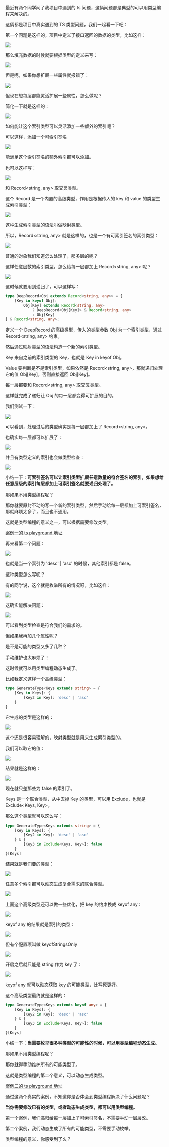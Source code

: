 ﻿最近有两个同学问了我项目中遇到的 ts 问题，这俩问题都是典型的可以用类型编程来解决的。

这俩都是项目中真实遇到的 TS 类型问题，我们一起看一下吧：

第一个问题是这样的，项目中定义了接口返回的数据的类型，比如这样：

![](https://p9-juejin.byteimg.com/tos-cn-i-k3u1fbpfcp/3e068564f03b4dc285a079783cbde186~tplv-k3u1fbpfcp-watermark.image?)

那么填充数据的时候就要根据类型的定义来写：

![](https://p1-juejin.byteimg.com/tos-cn-i-k3u1fbpfcp/11ec2964b4374f3eb37d2b75cd100b91~tplv-k3u1fbpfcp-watermark.image?)

但是呢，如果你想扩展一些属性就报错了：

![](https://p6-juejin.byteimg.com/tos-cn-i-k3u1fbpfcp/258248091d9140a4b5086f49702020b1~tplv-k3u1fbpfcp-watermark.image?)

但现在想每层都能灵活扩展一些属性，怎么做呢？

简化一下就是这样的：

![](https://p3-juejin.byteimg.com/tos-cn-i-k3u1fbpfcp/acb4ef8bd47e46e281e7e65f76789e42~tplv-k3u1fbpfcp-watermark.image?)

如何能让这个索引类型可以灵活添加一些额外的索引呢？

可以这样，添加一个可索引签名

![](https://p9-juejin.byteimg.com/tos-cn-i-k3u1fbpfcp/4d389c152b2243aa832259463e8f6b29~tplv-k3u1fbpfcp-watermark.image?)

能满足这个索引签名的额外索引都可以添加。

也可以这样写：

![](https://p6-juejin.byteimg.com/tos-cn-i-k3u1fbpfcp/7ef20dc51ec64060b17a0095882aea73~tplv-k3u1fbpfcp-watermark.image?)

和 Record<string, any> 取交叉类型。

这个 Record 是一个内置的高级类型，作用是根据传入的 key 和 value 的类型生成索引类型：

![](https://p6-juejin.byteimg.com/tos-cn-i-k3u1fbpfcp/eda9f2842c1b43fab2843a778c0f7257~tplv-k3u1fbpfcp-watermark.image?)

这种生成索引类型的语法叫做映射类型。

所以，Record<string, any> 就是这样的，也是一个有可索引签名的索引类型：

![](https://p6-juejin.byteimg.com/tos-cn-i-k3u1fbpfcp/d2a3ec1f0e5a494fb3cc0db61d005199~tplv-k3u1fbpfcp-watermark.image?)

普通的对象我们知道怎么处理了，那多层的呢？

这样任意层数的索引类型，怎么给每一层都加上 Record<string, any> 呢？

![](https://p3-juejin.byteimg.com/tos-cn-i-k3u1fbpfcp/412296c71e4743648d2611b694024a26~tplv-k3u1fbpfcp-watermark.image?)

这时候就要用到递归了，可以这样写：

```typescript
type DeepRecord<Obj extends Record<string, any>> = {
    [Key in keyof Obj]: 
        Obj[Key] extends Record<string, any>
            ? DeepRecord<Obj[Key]> & Record<string, any>
            : Obj[Key]
} & Record<string, any>;
```

定义一个 DeepRecord 的高级类型，传入的类型参数 Obj 为一个索引类型，通过 Record<string, any> 约束。

然后通过映射类型的语法构造一个新的索引类型。

Key 来自之前的索引类型的 Key，也就是 Key in keyof Obj。

Value 要判断是不是索引类型，如果依然是 Record<string, any>，那就递归处理它的值 Obj[Key]，否则直接返回 Obj[Key]。

每一层都要和 Record<string, any> 取交叉类型。

这样就完成了递归让 Obj 的每一层都变得可扩展的目的。

我们测试一下：

![](https://p6-juejin.byteimg.com/tos-cn-i-k3u1fbpfcp/57af468b9fb644269160ff584a588ece~tplv-k3u1fbpfcp-watermark.image?)

可以看到，处理过后的类型确实是每一层都加上了 Record<string, any>。

也确实每一层都可以扩展了：

![](https://p3-juejin.byteimg.com/tos-cn-i-k3u1fbpfcp/2c87c0a4bccf4749bf1f84440e66d4b8~tplv-k3u1fbpfcp-watermark.image?)

并且有类型定义的索引也会做类型检查：

![](https://p1-juejin.byteimg.com/tos-cn-i-k3u1fbpfcp/36e541a84c96419cbfc010f55b4ab68f~tplv-k3u1fbpfcp-watermark.image?)

小结一下：**可索引签名可以让索引类型扩展任意数量的符合签名的索引，如果想给任意层级的索引每层都加上可索引签名就要递归处理了。**

那如果不用类型编程呢？

那你就要原封不动的写一个新的索引类型，然后手动给每一层都加上可索引签名，那就麻烦太多了，而且也不通用。

这就是类型编程的意义之一，可以根据需要修改类型。

[案例一的 ts playground 地址](https://www.typescriptlang.org/play?#code/C4TwDgpgBAIghsOUC8UDeAoK2pzwLigDsBXAWwCMIAnAbixwqcMxzagGMvDTKb72OACYjCAZ2DUAlkQDmAnAF8ANA2wQNLNewBme8ZJnztbEUJ7kqdbYoy3QkWBrAAlCBwD21IQB4A8hQAVlAQAB7AEERCYlBunt4+EtJyyrhEIAB8GSjo2gDaANIQIFAyUADWxR46UAGBALqEJjh1hcX1IeGR0bHuXr5JRqlw6RnNggD8ThCufQmtRSD12QBkvfEDhilpmePshAvtdlBrcf2JW7LDo-QYDtDUEDGoMM5nCfCIGbeeRBJQQgQcEInyQqFYODwwKgAEZVGwmBQtIJsFwOIQ4XszIQAORQnE2eE4DQQZEovQ6XGInFEwTYqAAJhsdiAA)

再来看第二个问题：

![](https://p3-juejin.byteimg.com/tos-cn-i-k3u1fbpfcp/d45527a9e92c4ce3ad4347bc9b5b54e8~tplv-k3u1fbpfcp-watermark.image?)

也就是当一个索引为 'desc' | 'asc' 的时候，其他索引都是 false。

这种类型怎么写呢？

有的同学说，这个就是枚举所有的情况呀，比如这样：

![](https://p3-juejin.byteimg.com/tos-cn-i-k3u1fbpfcp/f23645078fc44085b7a36980aa74767d~tplv-k3u1fbpfcp-watermark.image?)

这确实能解决问题：

![](https://p1-juejin.byteimg.com/tos-cn-i-k3u1fbpfcp/6956aaeb7b9f447b9e807056a6d94060~tplv-k3u1fbpfcp-watermark.image?)

可以看到类型检查是符合我们的需求的。

但如果我再加几个属性呢？

是不是可能的类型又多了几种？

手动维护也太麻烦了！

这时候就可以用类型编程动态生成了。

比如我定义这样一个高级类型：

```typescript
type GenerateType<Keys extends string> = {
    [Key in Keys]: {
        [Key2 in Key]: 'desc' | 'asc'
    }
}
```
它生成的类型是这样的：

![](https://p9-juejin.byteimg.com/tos-cn-i-k3u1fbpfcp/36e31de8fd3c463abddb8870a73e9d8f~tplv-k3u1fbpfcp-watermark.image?)

这个还是很容易理解的，映射类型就是用来生成索引类型的。

我们可以取它的值：

![](https://p6-juejin.byteimg.com/tos-cn-i-k3u1fbpfcp/059cdeae9ad14b53a8ea2d99dd2f454a~tplv-k3u1fbpfcp-watermark.image?)

结果就是这样的：

![](https://p1-juejin.byteimg.com/tos-cn-i-k3u1fbpfcp/cff5d073d12f40c2a2581ce85aa2a2df~tplv-k3u1fbpfcp-watermark.image?)

现在就只差那些为 false 的索引了。

Keys 是一个联合类型，从中去掉 Key 的类型，可以用 Exclude，也就是 Exclude<Keys, Key>。

那么这个类型就可以这么写：
```typescript
type GenerateType<Keys extends string> = {
    [Key in Keys]: {
        [Key2 in Key]: 'desc' | 'asc'
    } & {
        [Key3 in Exclude<Keys, Key>]: false
    }
}[Keys]
```
结果就是我们要的类型：

![](https://p6-juejin.byteimg.com/tos-cn-i-k3u1fbpfcp/2e1ffdd8c34642b29af4385190bc7874~tplv-k3u1fbpfcp-watermark.image?)

任意多个索引都可以动态生成复合需求的联合类型。

![](https://p1-juejin.byteimg.com/tos-cn-i-k3u1fbpfcp/23be1dc23a424a3bb3cc98c412247ce3~tplv-k3u1fbpfcp-watermark.image?)

上面这个高级类型还可以做一些优化，把 key 的约束换成 keyof any：

![](https://p1-juejin.byteimg.com/tos-cn-i-k3u1fbpfcp/601565b08a98493b9efc30dd4c169c75~tplv-k3u1fbpfcp-watermark.image?)

keyof any 的结果就是索引的类型：

![](https://p1-juejin.byteimg.com/tos-cn-i-k3u1fbpfcp/9be688247f3d46f0b114b6a4a9febe20~tplv-k3u1fbpfcp-watermark.image?)

但有个配置项叫做 keyofStringsOnly

![](https://p9-juejin.byteimg.com/tos-cn-i-k3u1fbpfcp/32f78c5970a846288b1927785f82798f~tplv-k3u1fbpfcp-watermark.image?)

开启之后就只能是 string 作为 key 了：

![](https://p1-juejin.byteimg.com/tos-cn-i-k3u1fbpfcp/050762aefc9e4e6bb86d2b79eecba53f~tplv-k3u1fbpfcp-watermark.image?)

keyof any 就可以动态获取 key 的可能类型，比写死更好。

这个高级类型最终就是这样的：

```typescript
type GenerateType<Keys extends keyof any> = {
    [Key in Keys]: {
        [Key2 in Key]: 'desc' | 'asc'
    } & {
        [Key3 in Exclude<Keys, Key>]: false
    }
}[Keys]
```

小结一下：**当需要枚举很多种类型的可能性的时候，可以用类型编程动态生成。**

那如果不用类型编程呢？

那你就得手动维护所有的可能类型了。

这就是类型编程的第二个意义，可以动态生成类型。

[案例二的 ts playground 地址](https://www.typescriptlang.org/play?#code/C4TwDgpgBA4hB2EBOBDYEAq4IB4DSEIAzlBAB7rwAmJA1oQPYBmUK8IAfFALxQDeAKCjCoAbQIgoAS3hQJRALoAufkJHrxhAEzTZE5VADkVCEQDGhqAB8jKc4bXCAvlABkq9RokBmXVACiZGYANgCuJviERAA0coQcBkwowUQQjlBOAk6axAoA3AICoJBQSKY8sAjIaJjYOIYojZY2hgBG7c1GZt2GHAUCZgzwRMCsSmUkvILqjSgqDfbR6e2tKkkpEEvq3WZryalZhYPDo6ul5VPps3sbWyIr8yaL6Ts3B5kDQyNQu+eTHiJrrZnuoHkYnhY7sJXlB1u8BEA)

通过这两个真实的案例，不知道你是否体会到类型编程解决了什么问题呢？

**当你需要修改已有的类型，或者动态生成类型，都可以用类型编程。**

第一个案例，我们递归给每一层加上了可索引签名，不需要手动一层层改。

第二个案例，我们动态生成了所有的可能类型，不需要手动枚举。

类型编程的意义，你感受到了么？
